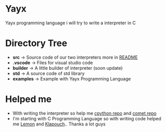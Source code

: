 # Yayx
Yayx programming language i will try to write a interpreter in C 

# Directory Tree
- **src** -> Source code of our two interpreters more in [README](https://github.com/SolindekDev/yayx/tree/main/src)
- **.vscode** -> Files for visual studio code 
- **builder** -> A little builder of interpreter (soon update)
- **std** -> A source code of std library
- **examples** -> Example with Yayx Programming Language

# Helped me
- With writing the interpreter so help me [cpython repo](https://github.com/python/cpython) and [comet repo](https://github.com/chermehdi/comet)
- I'm starting with C Programming Language so with writing code helped me [Lemon](https://github.com/lemon-sh/) and [Klapouch](https://github.com/klapouch).. Thanks a lot guys
